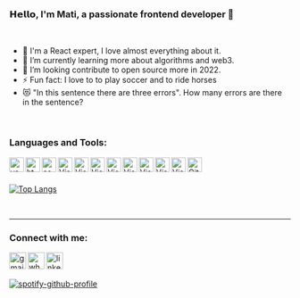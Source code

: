 

### 𝗛𝗲𝗹𝗹𝗼, I'm Mati, a passionate frontend developer 👋
<br/>


- 🔭 I'm a React expert, I love almost everything about it.
- 🌱 I’m currently learning more about algorithms and web3.
- 🥅 I’m looking contribute to open source more in 2022.
- ⚡ Fun fact: I love to to play soccer and to ride horses
- 😻 "In this sentence there are three errors". How many errors are there in the sentence?

<br/>

### Languages and Tools:

<img align="left" alt="vs-code" width="26px" src="https://cdn.jsdelivr.net/gh/devicons/devicon/icons/vscode/vscode-original.svg" />
<img align="left" alt="html5" width="26px" src="https://cdn.jsdelivr.net/gh/devicons/devicon/icons/html5/html5-original.svg" />
<img align="left" alt="css3" width="26px" src="https://cdn.jsdelivr.net/gh/devicons/devicon/icons/css3/css3-original.svg" />
<img align="left" alt="Visual Studio Code" width="26px" src="https://cdn.jsdelivr.net/gh/devicons/devicon/icons/javascript/javascript-original.svg" />
<img align="left" alt="Visual Studio Code" width="26px" src="https://cdn.jsdelivr.net/gh/devicons/devicon/icons/react/react-original.svg" />
<img align="left" alt="Visual Studio Code" width="26px" src="https://cdn.jsdelivr.net/gh/devicons/devicon/icons/nodejs/nodejs-original.svg" />
<img align="left" alt="Visual Studio Code" width="26px" src="https://cdn.jsdelivr.net/gh/devicons/devicon/icons/mongodb/mongodb-original.svg" />
<img align="left" alt="Visual Studio Code" width="26px" src="https://cdn.jsdelivr.net/gh/devicons/devicon/icons/mysql/mysql-original.svg" />
<img align="left" alt="Visual Studio Code" width="26px" src="https://cdn.jsdelivr.net/gh/devicons/devicon/icons/wordpress/wordpress-original.svg" />
<img align="left" alt="Visual Studio Code" width="26px" src="https://cdn.jsdelivr.net/gh/devicons/devicon/icons/git/git-original.svg" />
<img align="left" alt="Visual Studio Code" width="26px" src="https://cdn.jsdelivr.net/gh/devicons/devicon/icons/php/php-original.svg" />
<img align="left" alt="GitHub" width="26px" src="https://user-images.githubusercontent.com/3369400/139448065-39a229ba-4b06-434b-bc67-616e2ed80c8f.png" />

<br />
<br />

[![Top Langs](https://github-readme-stats.vercel.app/api/top-langs/?username=matar360&layout=compact)](https://github.com/anuraghazra/github-readme-stats)

<br/>



---



### Connect with me:

<a href="mailto:mati.stiglitz@gmail.com" rel="some text"><img align="left" alt="gmail" height="30px" src="https://img.shields.io/badge/Gmail-D14836?style=for-the-badge&logo=gmail&logoColor=white" /></a>
<a href="https://api.whatsapp.com/send?phone=972505999838" rel="some text"><img align="left" alt="whatsapp" height ="30px" src="https://img.shields.io/badge/WhatsApp-25D366?style=for-the-badge&logo=whatsapp&logoColor=white" /></a>
<a href="https://www.linkedin.com/in/matar-stiglitz" rel="some text"><img align="left" alt="linkedin" height="30px" src="https://img.shields.io/badge/LinkedIn-0077B5?style=for-the-badge&logo=linkedin&logoColor=white"  /></a>
<br />
<br />

[![spotify-github-profile](https://spotify-github-profile.vercel.app/api/view?uid=qc5hyfj7m48g1skwnoy4nbp9j&cover_image=false&theme=default&bar_color=53b14f&bar_color_cover=false)](https://spotify-github-profile.vercel.app/api/view?uid=qc5hyfj7m48g1skwnoy4nbp9j&redirect=true)


